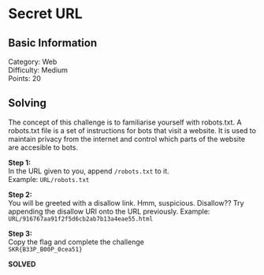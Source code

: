 # Secret URL

## Basic Information
Category: Web  
Difficulty: Medium  
Points: 20  

## Solving
The concept of this challenge is to familiarise yourself with robots.txt. A robots.txt file is a set of instructions for bots that visit a website. It is used to maintain privacy from the internet and control which parts of the website are accesible to bots. 
  
**Step 1:**  
In the URL given to you, append ```/robots.txt``` to it.  
Example: ```URL/robots.txt```   

**Step 2:**   
You will be greeted with a disallow link. Hmm, suspicious. Disallow?? Try appending the disallow URI onto the URL previously. 
Example: ```URL/916767aa91f2f5d6cb2ab7b13a4eae55.html```

**Step 3:**   
Copy the flag and complete the challenge  
```SKR{B33P_B00P_0cea51}```

**SOLVED**  
